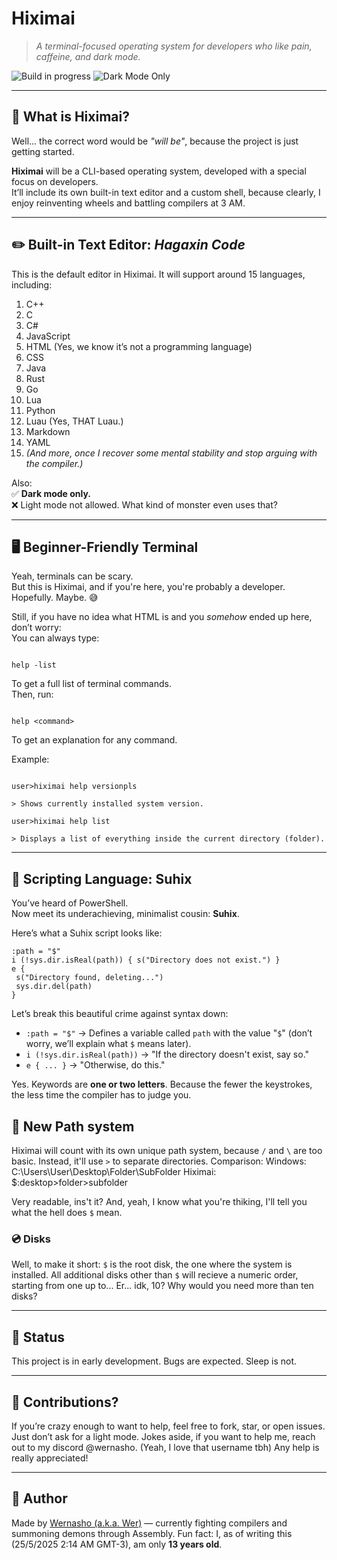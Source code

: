 # Hiximai

> *A terminal-focused operating system for developers who like pain, caffeine, and dark mode.*

![Build in progress](https://img.shields.io/badge/build-WIP-yellow)
![Dark Mode Only](https://img.shields.io/badge/Dark%20mode%20is-Mandatory-black)

---

## 🧠 What is Hiximai?

Well... the correct word would be *"will be"*, because the project is just getting started.

**Hiximai** will be a CLI-based operating system, developed with a special focus on developers.  
It’ll include its own built-in text editor and a custom shell, because clearly, I enjoy reinventing wheels and battling compilers at 3 AM.

---

## ✏️ Built-in Text Editor: *Hagaxin Code*

This is the default editor in Hiximai. It will support around 15 languages, including:

1. C++
2. C
3. C#
4. JavaScript
5. HTML (Yes, we know it’s not a programming language)
6. CSS
7. Java
8. Rust
9. Go
10. Lua
11. Python
12. Luau (Yes, THAT Luau.)
13. Markdown
14. YAML  
15. *(And more, once I recover some mental stability and stop arguing with the compiler.)*

Also:  
✅ **Dark mode only.**  
❌ Light mode not allowed. What kind of monster even uses that?

---

## 🖥️ Beginner-Friendly Terminal

Yeah, terminals can be scary.  
But this is Hiximai, and if you're here, you're probably a developer. Hopefully. Maybe. 😅

Still, if you have no idea what HTML is and you *somehow* ended up here, don’t worry:  
You can always type:

```

help -list

```

To get a full list of terminal commands.  
Then, run:

```

help <command>

```

To get an explanation for any command.

Example:
```

user>hiximai help versionpls

> Shows currently installed system version.

user>hiximai help list

> Displays a list of everything inside the current directory (folder).

````

---

## 🧪 Scripting Language: Suhix

You’ve heard of PowerShell.  
Now meet its underachieving, minimalist cousin: **Suhix**.

Here’s what a Suhix script looks like:

```hix
:path = "$"
i (!sys.dir.isReal(path)) { s("Directory does not exist.") }
e {
 s("Directory found, deleting...")
 sys.dir.del(path)
}
````

Let’s break this beautiful crime against syntax down:

* `:path = "$"` → Defines a variable called `path` with the value "`$`" (don’t worry, we’ll explain what `$` means later).
* `i (!sys.dir.isReal(path))` → "If the directory doesn't exist, say so."
* `e { ... }` → "Otherwise, do this."

Yes. Keywords are **one or two letters**.
Because the fewer the keystrokes, the less time the compiler has to judge you.

## 📁 New Path system

Hiximai will count with its own unique path system, because `/` and `\` are too basic. Instead, it'll use `>` to separate directories.
Comparison:
Windows:
C:\Users\User\Desktop\Folder\SubFolder
Hiximai:
$:desktop>folder>subfolder

Very readable, ins't it?
And, yeah, I know what you're thiking, I'll tell you what the hell does `$` mean.

### 💿 Disks

Well, to make it short: `$` is the root disk, the one where the system is installed.
All additional disks other than `$` will recieve a numeric order, starting from one up to... Er... idk, 10? Why would you need more than ten disks?

---

## 🚧 Status

This project is in early development.
Bugs are expected. Sleep is not.

---

## 🙌 Contributions?

If you’re crazy enough to want to help, feel free to fork, star, or open issues.
Just don’t ask for a light mode.
Jokes aside, if you want to help me, reach out to my discord @wernasho. (Yeah, I love that username tbh)
Any help is really appreciated!

---

## 💬 Author

Made by [Wernasho (a.k.a. Wer)](https://github.com/Wernasho) — currently fighting compilers and summoning demons through Assembly.
Fun fact: I, as of writing this (25/5/2025 2:14 AM GMT-3), am only **13 years old**.
